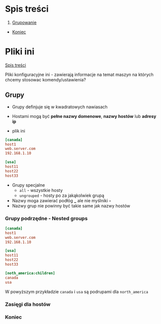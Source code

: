  
# Spis treści

1. [Grupowanie](#grupowanie)
- [Koniec](#Koniec)


# Pliki ini  
[Spis treści](#spis-treści)

Pliki konfiguracyjne ini - zawierają informacje na temat maszyn na których chcemy stosowac komendy/ustawienia?

## Grupy 

- Grupy definjuje się w kwadratowych nawiasach
- Hostami mogą być **pełne nazwy domenowe**, **nazwy hostów** lub **adresy ip** 

- plik ini
```ini
[canada]
host1
web.server.com
192.168.1.10

[usa]
host11
host22
host33
```

- Grupy specjalne 
    - ```all``` - wszystkie hosty
    - ```ungrouped``` - hosty po za jakąkolwiek grupą
- Nazwy moga zawierać podłóg **_** ale nie myślniki **-**
- Nazwy grup nie powinny być takie same jak nazwy hostów 


### Grupy podrzędne - Nested groups

```ini
[canada]
host1
web.server.com
192.168.1.10

[usa]
host11
host22
host33

[noth_america:children]
canada
usa
```

W powyższym przykładzie ```canada``` i ```usa``` są podrupami dla ```north_america``` 

### Zasięgi dla hostów 



### Koniec